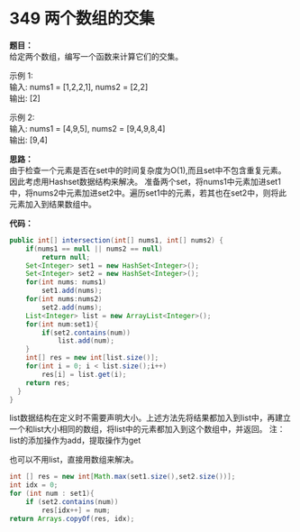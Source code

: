 # 349 两个数组的交集
**题目：**  
给定两个数组，编写一个函数来计算它们的交集。  

示例 1:  
输入: nums1 = [1,2,2,1], nums2 = [2,2]  
输出: [2]

示例 2:  
输入: nums1 = [4,9,5], nums2 = [9,4,9,8,4]  
输出: [9,4]




**思路：**  
由于检查一个元素是否在set中的时间复杂度为O(1),而且set中不包含重复元素。因此考虑用Hashset数据结构来解决。
准备两个set，将nums1中元素加进set1中，将nums2中元素加进set2中。遍历set1中的元素，若其也在set2中，则将此元素加入到结果数组中。


**代码：**
```java
public int[] intersection(int[] nums1, int[] nums2) {
    if(nums1 == null || nums2 == null)
        return null;
    Set<Integer> set1 = new HashSet<Integer>();
    Set<Integer> set2 = new HashSet<Integer>();
    for(int nums: nums1)
        set1.add(nums);
    for(int nums:nums2)
        set2.add(nums);
    List<Integer> list = new ArrayList<Integer>();
    for(int num:set1){
        if(set2.contains(num))
            list.add(num);
    }
    int[] res = new int[list.size()];
	for(int i = 0; i < list.size();i++)
        res[i] = list.get(i);  
    return res;
  }
}
```

list数据结构在定义时不需要声明大小。上述方法先将结果都加入到list中，再建立一个和list大小相同的数组，将list中的元素都加入到这个数组中，并返回。
注：list的添加操作为add，提取操作为get

也可以不用list，直接用数组来解决。
```java
int [] res = new int[Math.max(set1.size(),set2.size())];
int idx = 0;
for (int num : set1){
    if (set2.contains(num)) 
        res[idx++] = num;
return Arrays.copyOf(res, idx);
```

